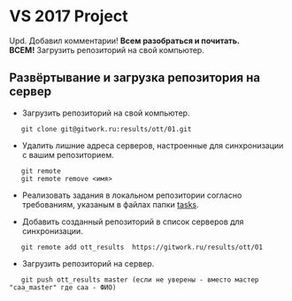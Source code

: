VS 2017 Project
===
Upd. Добавил комментарии! **Всем разобраться и почитать.**  
**ВСЕМ!**
Загрузить репозиторий на свой компьютер.

## Развёртывание и загрузка репозитория на сервер

*  Загрузить репозиторий на свой компьютер.
```
   git clone git@gitwork.ru:results/ott/01.git
```
* Удалить лишние адреса серверов, настроенные для синхронизации с вашим репозиторием.
```
   git remote
   git remote remove <имя>
```
* Реализовать задания в локальном репозитории согласно требованиям, указаным в файлах папки [tasks](https://gitwork.ru/sub/roi/-/blob/master/info/tasks/).

* Добавить созданный репозиторий в список серверов для синхронизации.
```
   git remote add ott_results  https://gitwork.ru/results/ott/01
```
* Загрузить репозиторий на сервер.
```
   git push ott_results master (если не уверены - вместо мастер "caa_master" где caa - ФИО)
```